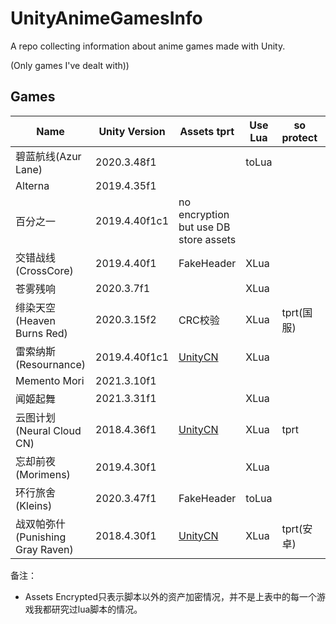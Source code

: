 # UnityAnimeGamesInfo

A repo collecting information about anime games made with Unity.

(Only games I've dealt with))

## Games

| Name | Unity Version |Assets tprt | Use Lua | so protect | More Info |
|------|---------------|-----------------|---------|------------|-----------|
| 碧蓝航线(Azur Lane) | 2020.3.48f1 | | toLua | | [more](Info/AzurLane/AzurLane.md) |
| Alterna | 2019.4.35f1 | | | | |
| 百分之一 | 2019.4.40f1c1 | no encryption but use DB store assets | | | [more](Info/OnePercent/OnePercent.md) |
| 交错战线(CrossCore) | 2019.4.40f1 | FakeHeader | XLua | | [more](Info/CrossCore/CrossCore.md) |
| 苍雾残响 | 2020.3.7f1 | | XLua | |
| 绯染天空(Heaven Burns Red) | 2020.3.15f2 | CRC校验 | XLua | tprt(国服) | [more](Info/HeavenBurnsRed/HeavenBurnsRed.md) |
| 雷索纳斯(Resournance) | 2019.4.40f1c1 | [UnityCN](Info/UnityCN/UnityCN.md) | XLua | | [more](Info/Resournance/Resournance.md) |
| Memento Mori | 2021.3.10f1 | | | | |
| 闻姬起舞 | 2021.3.31f1 | | XLua | | [more](Info/WenJiQiWu/WenJiQiWu.md) |
| 云图计划(Neural Cloud CN) | 2018.4.36f1 | [UnityCN](Info/UnityCN/UnityCN.md) | XLua | tprt | |
| 忘却前夜(Morimens) | 2019.4.30f1 | | XLua | | [more](Info/Morimens/Morimens.md) |
| 环行旅舍(Kleins) | 2020.3.47f1 | FakeHeader | toLua | | [more](Info/Kleins/Kleins.md) |
| 战双帕弥什(Punishing Gray Raven) | 2018.4.30f1 | [UnityCN](Info/UnityCN/UnityCN.md) | XLua | tprt(安卓) | |

备注：
- Assets Encrypted只表示脚本以外的资产加密情况，并不是上表中的每一个游戏我都研究过lua脚本的情况。